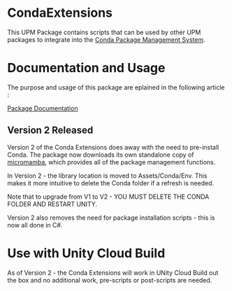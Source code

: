 # CondaExtensions
 
This UPM Package contains scripts that can be used by other UPM packages to integrate into the [Conda Package Management System](https://docs.conda.io/en/latest/).

# Documentation and Usage

The purpose and usage of this package are eplained in the following article :

[Package Documentation](https://medium.com/runic-software/using-conda-as-a-unity-package-version-2-c3442bf9c245)

## Version 2 Released

Version 2 of the Conda Extensions does away with the need to pre-install Conda. The package now downloads its own standalone copy of [micromamba](https://mamba.readthedocs.io/en/latest/installation/micromamba-installation.html), which provides all of the package management functions.

In Version 2 - the library location is moved to Assets/Conda/Env. This makes it more intuitive to delete the Conda folder if a refresh is needed.

Note that to upgrade from V1 to V2 - YOU MUST DELETE THE CONDA FOLDER AND RESTART UNITY.

Version 2 also removes the need for package installation scripts - this is now all done in C#.

# Use with Unity Cloud Build

As of Version 2 - the Conda Extensions will work in UNity Cloud Build out the box and no additional work, pre-scripts or post-scripts are needed.